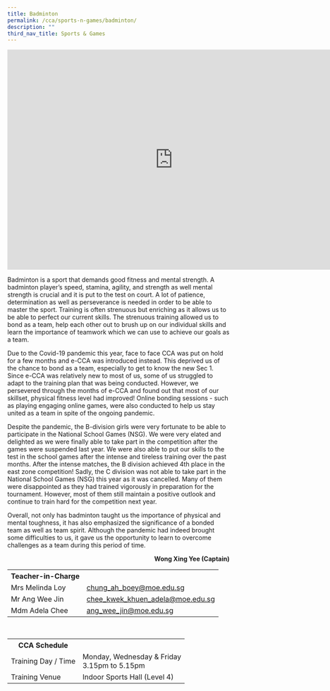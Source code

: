 ```yaml
---
title: Badminton
permalink: /cca/sports-n-games/badminton/
description: ""
third_nav_title: Sports & Games
---
```

<head>
<style>
table {
  border-collapse: collapse;
  width: 100%;
}

th, td {
  padding: 8px;
  text-align: left;
  border-bottom: 1px solid #ddd;
}

tr:hover {background-color: beige;}
</style>
</head>

<iframe allowfullscreen="true" height="500" width="750" frameborder="0" src="https://docs.google.com/presentation/d/e/2PACX-1vR4eIH9TXZUDbt84cCr1IYtlepl_LLjVnhb9QseY3TtAZNUlft6n0ztPodCyvouNRQ528CKdI8SmkmM/embed?start=false&amp;loop=false&amp;delayms=10000"></iframe>

<p>Badminton is a sport that demands good fitness and mental strength. A badminton player’s speed, stamina, agility, and strength as well mental strength is crucial and it is put to the test on court. A lot of patience, determination as well as perseverance is needed in order to be able to master the sport. Training is often strenuous but enriching as it allows us to be able to perfect our current skills. The strenuous training allowed us to bond as a team, help each other out to brush up on our individual skills and learn the importance of teamwork which we can use to achieve our goals as a team.&nbsp;</p>
<p>Due to the Covid-19 pandemic this year, face to face CCA was put on hold for a few months and e-CCA was introduced instead. This deprived us of the chance to bond as a team, especially to get to know the new Sec 1. Since e-CCA was relatively new to most of us, some of us struggled to adapt to the training plan that was being conducted. However, we persevered through the months of e-CCA and found out that most of our skillset, physical fitness level had improved! Online bonding sessions - such as playing engaging online games, were also conducted to help us stay united as a team in spite of the ongoing pandemic.&nbsp;</p>
<p>Despite the pandemic, the B-division girls were very fortunate to be able to participate in the National School Games (NSG). We were very elated and delighted as we were finally able to take part in the competition after the games were suspended last year. We were also able to put our skills to the test in the school games after the intense and tireless training over the past months. After the intense matches, the B division achieved 4th place in the east zone competition! Sadly, the C division was not able to take part in the National School Games (NSG) this year as it was cancelled. Many of them were disappointed as they had trained vigorously in preparation for the tournament. However, most of them still maintain a positive outlook and continue to train hard for the competition next year.</p>
<p>Overall, not only has badminton taught us the importance of physical and mental toughness, it has also emphasized the significance of a bonded team as well as team spirit. Although the pandemic had indeed brought some difficulties to us, it gave us the opportunity to learn to overcome challenges as a team during this period of time.</p>
<p style="text-align: right;"><strong>Wong Xing Yee (Captain)</strong></p>

<table>
	<tbody><tr><th colspan="1">Teacher-in-Charge</th>
</tr><tr>
	<td rowspan="1">Mrs Melinda Loy</td>
 <td><a target="" href="mailto:chung_ah_boey@moe.edu.sg">chung_ah_boey@moe.edu.sg</a></td>
	 	</tr>
<tr>
	<td rowspan="1">Mr Ang Wee Jin</td>
 <td><a target="" href="mailto:chee_kwek_khuen_adela@moe.edu.sg">chee_kwek_khuen_adela@moe.edu.sg</a></td>
	</tr>
<tr>
	<td rowspan="1">Mdm Adela Chee</td>
 <td><a target="" href="mailto:ang_wee_jin@moe.edu.sg">ang_wee_jin@moe.edu.sg</a></td>
	 	</tr>
</tbody></table>
<br>
<table>
	<tbody><tr><th colspan="1">CCA Schedule</th>
</tr><tr>
	<td rowspan="1"> Training Day / Time</td>
<td>Monday, Wednesday &amp; Friday<br>
	3.15pm to 5.15pm</td>
	 	</tr>
<tr>
	<td rowspan="1">Training Venue</td>
 <td rowspan="1"> Indoor Sports Hall (Level 4)</td>
	</tr>
</tbody></table>